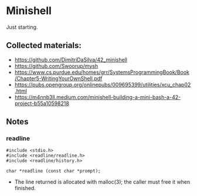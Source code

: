 # Minishell

Just starting.

## Collected materials:
- https://github.com/DimitriDaSilva/42_minishell
- https://github.com/Swoorup/mysh
- https://www.cs.purdue.edu/homes/grr/SystemsProgrammingBook/Book/Chapter5-WritingYourOwnShell.pdf
- https://pubs.opengroup.org/onlinepubs/009695399/utilities/xcu_chap02.html
- https://m4nnb3ll.medium.com/minishell-building-a-mini-bash-a-42-project-b55a10598218

## Notes
### readline

```
#include <stdio.h>
#include <readline/readline.h>
#include <readline/history.h>

char *readline (const char *prompt);
```
- The line returned is allocated with malloc(3); the caller must free it when finished.